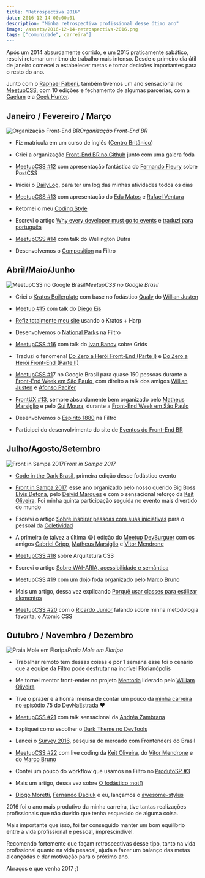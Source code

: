 ```yaml
---
title: "Retrospectiva 2016"
date: 2016-12-14 00:00:01
description: "Minha retrospectiva profissional desse ótimo ano"
image: /assets/2016-12-14-retrospectiva-2016.png
tags: ["comunidade", carreira"]
---
```


Após um 2014 absurdamente corrido, e um 2015 praticamente sabático, resolvi retomar um ritmo de trabalho mais intenso. Desde o primeiro dia útil de janeiro comecei a estabelecer metas e tomar decisões importantes para o resto do ano.

Junto com o [Raphael Fabeni](https://twitter.com/raphaelfabeni), também tivemos um ano sensacional no [MeetupCSS](https://www.meetup.com/pt-BR/CSS-SP/), com 10 edições e fechamento de algumas parcerias, com a [Caelum](https://www.caelum.com.br/) e a [Geek Hunter](http://www.geekhunter.com.br/).

## Janeiro / Fevereiro / Março

![Organização Front-End BR](assets/frontend-br.png)*Organização Front-End BR*

* Fiz matricula em um curso de inglês ([Centro Britânico](http://www.centrobritanicoidiomas.com.br/))

* Criei a organização [Front-End BR no Github](https://github.com/frontendbr) junto com uma galera foda

* [MeetupCSS #12](https://www.meetup.com/pt-BR/CSS-SP/events/228073659/) com apresentação fantástica do [Fernando Fleury](https://github.com/fernandofleury) sobre PostCSS

* Iniciei o [DailyLog](https://github.com/LFeh/dailylog), para ter um log das minhas atividades todos os dias

* [MeetupCSS #13](https://www.meetup.com/pt-BR/CSS-SP/events/228918891/) com apresentação do [Edu Matos](https://twitter.com/eduardojmatos) e [Rafael Ventura](https://twitter.com/raffesmind)

* Retomei o meu [Coding Style](https://github.com/LFeh/coding-style)

* Escrevi o artigo [Why every developer must go to events](https://medium.com/nossa-coletividad/why-every-developer-must-to-go-to-events-6a5327a977f9) e [traduzi para português](https://codetalks.net/por-qual-motivo-todo-desenvolvedor-deve-ir-em-eventos-d1f276cf16b)

* [MeetupCSS #14](https://www.meetup.com/pt-BR/CSS-SP/events/229469361/) com talk do Wellington Dutra

* Desenvolvemos o [Composition](http://composition.is/) na Filtro

## Abril/Maio/Junho

![MeetupCSS no Google Brasil](assets/meetup-css.png)*MeetupCSS no Google Brasil*

* Criei o [Kratos Boilerplate](https://github.com/LFeh/kratos-boilerplate) com base no fodástico [Qualy](https://github.com/Qualy-org/qualy-front) do [Willian Justen](https://twitter.com/Willian_justen)

* [Meetup #15](https://www.meetup.com/pt-BR/CSS-SP/events/230517971/) com talk do [Diego Eis](https://twitter.com/diegoeis)

* [Refiz totalmente meu site](http://www.felipefialho.com/) usando o Kratos + Harp

* Desenvolvemos o [National Parks](http://parks.oupexplore.com/) na Filtro

* [MeetupCSS #16](https://www.meetup.com/pt-BR/CSS-SP/events/231096531/) com talk do [Ivan Banov](https://github.com/ivanbanov) sobre Grids

* Traduzi o fenomenal [Do Zero a Herói Front-End (Parte I)](http://www.felipefialho.com/blog/do-zero-a-heroi-do-front-end-parte-1) e [Do Zero a Herói Front-End (Parte II)](http://www.felipefialho.com/blog/do-zero-a-heroi-do-front-end-parte-2)

* [MeetupCSS #1](https://www.meetup.com/pt-BR/CSS-SP/events/231096531/)7 no Google Brasil para quase 150 pessoas durante a [Front-End Week em São Paulo](https://medium.com/nossa-coletividad/quando-como-e-o-que-foi-a-front-week-2016-frontweek-7a4bf2567b37), com direito a talk dos amigos [Willian Justen](https://twitter.com/Willian_justen) e [Afonso Pacifer](https://twitter.com/afonsopacifer)

* [FrontUX #13](https://www.meetup.com/pt-BR/FrontUX/events/231870105/), sempre absurdamente bem organizado pelo [Matheus Marsiglio](https://twitter.com/matmarsiglio) e pelo [Gui Moura](https://twitter.com/ogmoura), durante a [Front-End Week em São Paulo](https://medium.com/nossa-coletividad/quando-como-e-o-que-foi-a-front-week-2016-frontweek-7a4bf2567b37)

* Desenvolvemos o [Espirito 1880](http://www.espirito1880.com/) na Filtro

* Participei do desenvolvimento do site de [Eventos do Front-End BR](http://frontendbr.com.br/eventos/)

## Julho/Agosto/Setembro

![Front in Sampa 2017](assets/front-in-sampa-2017.png)*Front in Sampa 2017*

* [Code in the Dark Brasil](http://www.codeinthedark.com.br/), primeira edição desse fodástico evento

* [Front in Sampa 2017](http://frontinsampa.com.br/), esse ano organizado pelo nosso querido Big Boss [Elvis Detona](https://twitter.com/elvisdetona), pelo [Deivid Marques](https://twitter.com/deividmarques) e com o sensacional reforço da [Keit Oliveira](https://twitter.com/seescrevekeit). Foi minha quinta participação seguida no evento mais divertido do mundo

* Escrevi o artigo [Sobre inspirar pessoas com suas iniciativas](https://medium.com/nossa-coletividad/sobre-inspirar-pessoas-com-suas-iniciativas-6533790fed6a) para o pessoal da [Coletividad](https://twitter.com/coletividad)

* A primeira (e talvez a última 😂) edição do [Meetup DevBurguer](https://www.meetup.com/pt-BR/devBurguer/events/232811453/) com os amigos [Gabriel Gripp](https://twitter.com/grippado), [Matheus Marsiglio](https://twitter.com/matmarsiglio) e [Vitor Mendrone](https://twitter.com/VhMendrone)

* [MeetupCSS #18](https://www.meetup.com/pt-BR/CSS-SP/events/232545681/) sobre Arquitetura CSS

* Escrevi o artigo [Sobre WAI-ARIA, acessibilidade e semântica](http://www.felipefialho.com/blog/sobre-wai-aria-acessibilidade-e-semantica)

* [MeetupCSS #19](https://www.meetup.com/pt-BR/CSS-SP/events/233231383/) com um dojo foda organizado pelo [Marco Bruno](https://twitter.com/marcobrunobr)

* Mais um artigo, dessa vez explicando [Porquê usar classes para estilizar elementos](http://www.felipefialho.com/blog/porque-usar-classes-para-estilizar-elementos)

* [MeetupCSS #20](https://www.meetup.com/pt-BR/CSS-SP/events/234102615/) com o [Ricardo Junior](https://twitter.com/ricardojunior_) falando sobre minha metodologia favorita, o Atomic CSS

## Outubro / Novembro / Dezembro

![Praia Mole em Floripa](assets/floripa.png)*Praia Mole em Floripa*

* Trabalhar remoto tem dessas coisas e por 1 semana esse foi o cenário que a equipe da Filtro pode desfrutar na incrível Florianópolis

* Me tornei mentor front-ender no projeto [Mentoria](https://github.com/training-center/mentoria) liderado pelo [William Oliveira](https://twitter.com/)

* Tive o prazer e a honra imensa de contar um pouco da [minha carreira no episódio 75 do DevNaEstrada](http://devnaestrada.com.br/2016/10/14/felipe-fialho.html) ❤

* [MeetupCSS #21](https://www.meetup.com/pt-BR/CSS-SP/events/234501775/) com talk sensacional da [Andréa Zambrana](https://twitter.com/akfzambrana)

* Expliquei como escolher o [Dark Theme no DevTools](http://www.felipefialho.com/blog/dark-theme-no-dev-tools)

* Lancei o [Survey 2016](http://www.felipefialho.com/survey/), pesquisa de mercado com Frontenders do Brasil

* [MeetupCSS #22](https://www.meetup.com/pt-BR/CSS-SP/events/235413480/) com live coding da [Keit Oliveira](https://twitter.com/seescrevekeit), do [Vitor Mendrone](https://twitter.com/VhMendrone) e do [Marco Bruno](https://twitter.com/marcobrunobr)

* Contei um pouco do workflow que usamos na Filtro no [ProdutoSP #3](https://www.meetup.com/pt-BR/produtoSP/events/235574074/)

* Mais um artigo, dessa vez sobre [O fodástico :not()](http://www.felipefialho.com/blog/css-o-fodastico-not)

* [Diogo Moretti](https://twitter.com/coletividad), [Fernando Daciuk](https://twitter.com/fdaciuk) e eu, lançamos o [awesome-stylus](https://github.com/diogomoretti/awesome-stylus)

2016 foi o ano mais produtivo da minha carreira, tive tantas realizações profissionais que não duvido que tenha esquecido de alguma coisa.

Mais importante que isso, foi ter conseguido manter um bom equilíbrio entre a vida profissional e pessoal, imprescindível.

Recomendo fortemente que façam retrospectivas desse tipo, tanto na vida profissional quanto na vida pessoal, ajuda a fazer um balanço das metas alcançadas e dar motivação para o próximo ano.

Abraços e que venha 2017 ;)
